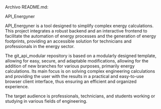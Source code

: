 Archivo README.md:

API_Energyner

API_Energyner is a tool designed to simplify complex energy calculations. This project integrates a robust backend and an interactive frontend to facilitate the automation of energy processes and the generation of energy footprints, providing an accessible solution for technicians and professionals in the energy sector.

The git_api_modular repository is based on a modularly designed template, allowing for easy, secure, and adaptable modifications, allowing for the addition of new branches for various purposes, primarily energy calculations. Its main focus is on solving complex engineering calculations and providing the user with the results in a practical and easy-to-use browser client interface, thus ensuring an efficient and organized experience.

The target audience is professionals, technicians, and students working or studying in various fields of engineering.

